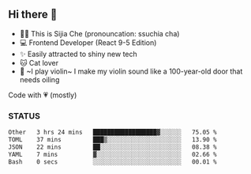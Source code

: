 ## Hi there 👋

- 🙋‍♀️ This is Sijia Che (pronouncation: ssuchia cha)
- 💻 Frontend Developer (React 9-5 Edition)
- ✨ Easily attracted to shiny new tech
- 🐱 Cat lover
- 🌟 ~I play violin~ I make my violin sound like a 100-year-old door that needs oiling

Code with 💗 (mostly)

### STATUS
<!--START_SECTION:waka-->

```txt
Other   3 hrs 24 mins   ██████████████████▓░░░░░░   75.05 %
TOML    37 mins         ███▒░░░░░░░░░░░░░░░░░░░░░   13.90 %
JSON    22 mins         ██░░░░░░░░░░░░░░░░░░░░░░░   08.38 %
YAML    7 mins          ▓░░░░░░░░░░░░░░░░░░░░░░░░   02.66 %
Bash    0 secs          ░░░░░░░░░░░░░░░░░░░░░░░░░   00.01 %
```

<!--END_SECTION:waka-->

